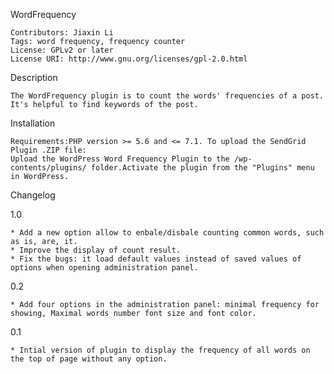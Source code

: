 WordFrequency

    Contributors: Jiaxin Li
    Tags: word frequency, frequency counter
    License: GPLv2 or later
    License URI: http://www.gnu.org/licenses/gpl-2.0.html

Description

    The WordFrequency plugin is to count the words' frequencies of a post. It's helpful to find keywords of the post.

Installation

    Requirements:PHP version >= 5.6 and <= 7.1. To upload the SendGrid Plugin .ZIP file:
    Upload the WordPress Word Frequency Plugin to the /wp-contents/plugins/ folder.Activate the plugin from the "Plugins" menu in WordPress.
    
Changelog

1.0

    * Add a new option allow to enbale/disbale counting common words, such as is, are, it.
    * Improve the display of count result.
    * Fix the bugs: it load default values instead of saved values of options when opening administration panel.

0.2

    * Add four options in the administration panel: minimal frequency for showing, Maximal words number font size and font color.

0.1

    * Intial version of plugin to display the frequency of all words on the top of page without any option.

